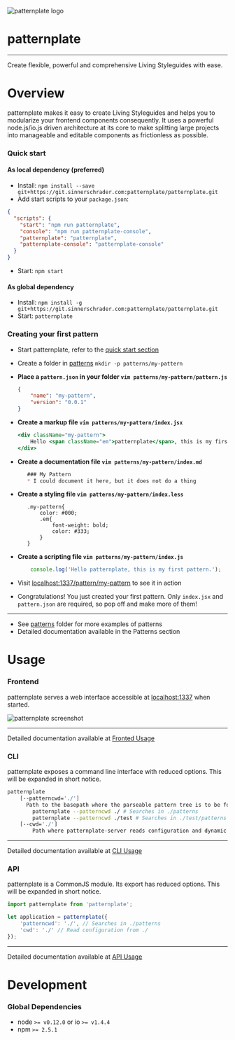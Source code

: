 ![patternplate logo](https://git.sinnerschrader.com/uploads/group/avatar/348/patternplate-icon.png)
# patternplate
---
Create flexible, powerful and comprehensive Living Styleguides with ease.
<div style="clear:both;"></div>
</div>

# Overview

patternplate makes it easy to create Living Styleguides and helps you to modularize your frontend components consequently. It uses a powerful node.js/io.js driven architecture at its core  to make splitting large projects into manageable and editable components as frictionless as possible.

### Quick start
#### As local dependency (preferred)
* Install: `npm install --save git+https://git.sinnerschrader.com:patternplate/patternplate.git` 
* Add start scripts to your `package.json`:

```json
{
  "scripts": {
    "start": "npm run patternplate",
    "console": "npm run patternplate-console",
    "patternplate": "patternplate",
    "patternplate-console": "patternplate-console"
  }
}
```

* Start: `npm start`

#### As global dependency
* Install: `npm install -g git+https://git.sinnerschrader.com:patternplate/patternplate.git`
* Start: `patternplate`

### Creating your first pattern
* Start patternplate, refer to the [quick start section](#quick-start)
* Create a folder in [patterns](./patterns/) `mkdir -p patterns/my-pattern`

* **Place a `pattern.json` in your folder `vim patterns/my-pattern/pattern.js`**

    ```json
    {
	    "name": "my-pattern",
	    "version": "0.0.1"
    }
    ```

* **Create a markup file `vim patterns/my-pattern/index.jsx`**

    ```jsx
	<div className="my-pattern">
		Hello <span className="em">patternplate</span>, this is my first pattern.
	</div>
    ```

* **Create a documentation file `vim patterns/my-pattern/index.md`**

     ```markdown
        ### My Pattern
        * I could document it here, but it does not do a thing
    ```

* **Create a styling file `vim patterns/my-pattern/index.less`**

     ```less
        .my-pattern{
	        color: #000;
	        .em{
		        font-weight: bold;
		        color: #333;
 	        }
        }
    ```

* **Create a scripting file `vim patterns/my-pattern/index.js`**

    ```js
	    console.log('Hello patternplate, this is my first pattern.');
    ```


* Visit [localhost:1337/pattern/my-pattern](http://localhost:1337/pattern/my-pattern) to see it in action
* Congratulations! You just created your first pattern. Only `index.jsx` and `pattern.json` are required, so pop off and make more of them!

---
* See [patterns](./patterns/) folder for more examples of patterns
* Detailed documentation available in the Patterns section

# Usage
### Frontend
patternplate serves a web interface accessible at [localhost:1337](http://localhost:1337/) when started.

![patternplate screenshot](http://i.imgur.com/l7HzYo3.jpg?1)

---
Detailed documentation available at [Fronted Usage](./documentation/usage/frontage.md)

### CLI
patternplate exposes a command line interface with reduced options. This will be expanded in short notice.
```bash
patternplate
	[--patterncwd='./']
	  Path to the basepath where the parseable pattern tree is to be found
		patternplate --patterncwd ./ # Searches in ./patterns
		patternplate --patterncwd ./test # Searches in ./test/patterns
	[--cwd='./']
		Path where patternplate-server reads configuration and dynamic applicaton parts
```
---
Detailed documentation available at [CLI Usage](./documentation/usage/cli.md)

### API
patternplate is a CommonJS module. Its export has reduced options. This will be expanded in short notice.
```javascript
import patternplate from 'patternplate';

let application = patternplate({
	'patterncwd': './', // Searches in ./patterns
	'cwd': './' // Read configuration from ./
});
```
---
Detailed documentation available at [API Usage](./documentation/usage/api.md)
# Development

### Global Dependencies
* node `>= v0.12.0` or io `>= v1.4.4`
* npm `>= 2.5.1`